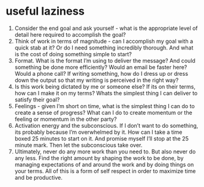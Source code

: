 # useful laziness

1. Consider the end goal and ask yourself - what is the appropriate level of detail here required to accomplish the goal?
2. Think of work in terms of magnitude - can I accomplish my goal with a quick stab at it? Or do I need something incredibly thorough. And what is the cost of doing something simple to start?
3. Format. What is the format I’m using to deliver the message? And could something be done more efficiently? Would an email be faster here? Would a phone call? If writing something, how do I dress up or dress down the output so that my writing is perceived in the right way?
4. Is this work being dictated by me or someone else? If its on their terms, how can I make it on my terms? Whats the simplest thing I can deliver to satisfy their goal?
5. Feelings - given I’m short on time, what is the simplest thing I can do to create a sense of progress? What can I do to create momentum or the feeling or momentum in the other party?
6. Activation energy and the subconscious. If I don’t want to do something, its probably because I’m overwhelmed by it. How can I take a time boxed 25 minutes to start on it. And promise myself I’ll stop at the 25 minute mark. Then let the subconscious take over.
7. Ultimately, never do any more work than you need to. But also never do any less. Find the right amount by shaping the work to be done, by managing expectations of and around the work and by doing things on your terms. All of this is a form of self respect in order to maximize time and be productive.
